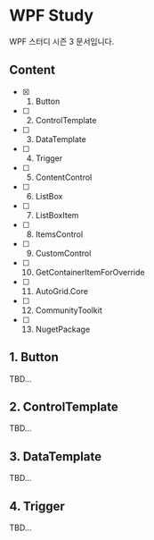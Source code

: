 # WPF Study

WPF 스터디 시즌 3 문서입니다.

## Content

- [x] 1. Button
- [ ] 2. ControlTemplate
- [ ] 3. DataTemplate
- [ ] 4. Trigger
- [ ] 5. ContentControl
- [ ] 6. ListBox
- [ ] 7. ListBoxItem
- [ ] 8. ItemsControl
- [ ] 9. CustomControl
- [ ] 10. GetContainerItemForOverride
- [ ] 11. AutoGrid.Core
- [ ] 12. CommunityToolkit
- [ ] 13. NugetPackage


## 1. Button

TBD...

## 2. ControlTemplate

TBD...

## 3. DataTemplate

TBD...

## 4. Trigger

TBD...
